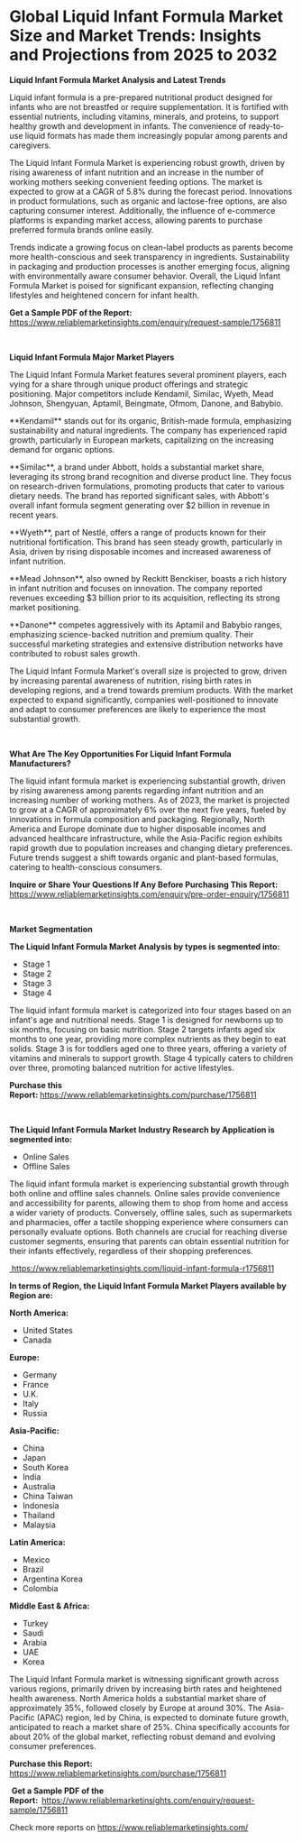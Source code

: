 <p><h1>Global Liquid Infant Formula Market Size and Market Trends: Insights and Projections from 2025 to 2032</h1></p><p><strong>Liquid Infant Formula Market Analysis and Latest Trends</strong></p>
<p><p>Liquid infant formula is a pre-prepared nutritional product designed for infants who are not breastfed or require supplementation. It is fortified with essential nutrients, including vitamins, minerals, and proteins, to support healthy growth and development in infants. The convenience of ready-to-use liquid formats has made them increasingly popular among parents and caregivers.</p><p>The Liquid Infant Formula Market is experiencing robust growth, driven by rising awareness of infant nutrition and an increase in the number of working mothers seeking convenient feeding options. The market is expected to grow at a CAGR of 5.8% during the forecast period. Innovations in product formulations, such as organic and lactose-free options, are also capturing consumer interest. Additionally, the influence of e-commerce platforms is expanding market access, allowing parents to purchase preferred formula brands online easily.</p><p>Trends indicate a growing focus on clean-label products as parents become more health-conscious and seek transparency in ingredients. Sustainability in packaging and production processes is another emerging focus, aligning with environmentally aware consumer behavior. Overall, the Liquid Infant Formula Market is poised for significant expansion, reflecting changing lifestyles and heightened concern for infant health.</p></p>
<p><strong>Get a Sample PDF of the Report:&nbsp;</strong> <a href="https://www.reliablemarketinsights.com/enquiry/request-sample/1756811?utm_campaign=2244&utm_medium=2&utm_source=Github&utm_content=ia&utm_term=07042025&utm_id=liquid-infant-formula">https://www.reliablemarketinsights.com/enquiry/request-sample/1756811</a></p>
<p>&nbsp;</p>
<p><strong>Liquid Infant Formula Major Market Players</strong></p>
<p><p>The Liquid Infant Formula Market features several prominent players, each vying for a share through unique product offerings and strategic positioning. Major competitors include Kendamil, Similac, Wyeth, Mead Johnson, Shengyuan, Aptamil, Beingmate, Ofmom, Danone, and Babybio.</p><p>**Kendamil** stands out for its organic, British-made formula, emphasizing sustainability and natural ingredients. The company has experienced rapid growth, particularly in European markets, capitalizing on the increasing demand for organic options. </p><p>**Similac**, a brand under Abbott, holds a substantial market share, leveraging its strong brand recognition and diverse product line. They focus on research-driven formulations, promoting products that cater to various dietary needs. The brand has reported significant sales, with Abbott's overall infant formula segment generating over $2 billion in revenue in recent years.</p><p>**Wyeth**, part of Nestlé, offers a range of products known for their nutritional fortification. This brand has seen steady growth, particularly in Asia, driven by rising disposable incomes and increased awareness of infant nutrition.</p><p>**Mead Johnson**, also owned by Reckitt Benckiser, boasts a rich history in infant nutrition and focuses on innovation. The company reported revenues exceeding $3 billion prior to its acquisition, reflecting its strong market positioning.</p><p>**Danone** competes aggressively with its Aptamil and Babybio ranges, emphasizing science-backed nutrition and premium quality. Their successful marketing strategies and extensive distribution networks have contributed to robust sales growth.</p><p>The Liquid Infant Formula Market's overall size is projected to grow, driven by increasing parental awareness of nutrition, rising birth rates in developing regions, and a trend towards premium products. With the market expected to expand significantly, companies well-positioned to innovate and adapt to consumer preferences are likely to experience the most substantial growth.</p></p>
<p>&nbsp;</p>
<p><strong>What Are The Key Opportunities For Liquid Infant Formula Manufacturers?</strong></p>
<p><p>The liquid infant formula market is experiencing substantial growth, driven by rising awareness among parents regarding infant nutrition and an increasing number of working mothers. As of 2023, the market is projected to grow at a CAGR of approximately 6% over the next five years, fueled by innovations in formula composition and packaging. Regionally, North America and Europe dominate due to higher disposable incomes and advanced healthcare infrastructure, while the Asia-Pacific region exhibits rapid growth due to population increases and changing dietary preferences. Future trends suggest a shift towards organic and plant-based formulas, catering to health-conscious consumers.</p></p>
<p><strong>Inquire or Share Your Questions If Any Before Purchasing This Report:</strong> <a href="https://www.reliablemarketinsights.com/enquiry/pre-order-enquiry/1756811?utm_campaign=2244&utm_medium=2&utm_source=Github&utm_content=ia&utm_term=07042025&utm_id=liquid-infant-formula">https://www.reliablemarketinsights.com/enquiry/pre-order-enquiry/1756811</a></p>
<p>&nbsp;</p>
<p><strong>Market Segmentation</strong></p>
<p><strong>The Liquid Infant Formula Market Analysis by types is segmented into:</strong></p>
<p><ul><li>Stage 1</li><li>Stage 2</li><li>Stage 3</li><li>Stage 4</li></ul></p>
<p><p>The liquid infant formula market is categorized into four stages based on an infant's age and nutritional needs. Stage 1 is designed for newborns up to six months, focusing on basic nutrition. Stage 2 targets infants aged six months to one year, providing more complex nutrients as they begin to eat solids. Stage 3 is for toddlers aged one to three years, offering a variety of vitamins and minerals to support growth. Stage 4 typically caters to children over three, promoting balanced nutrition for active lifestyles.</p></p>
<p><strong>Purchase this Report:&nbsp;</strong><a href="https://www.reliablemarketinsights.com/purchase/1756811?utm_campaign=2244&utm_medium=2&utm_source=Github&utm_content=ia&utm_term=07042025&utm_id=liquid-infant-formula">https://www.reliablemarketinsights.com/purchase/1756811</a></p>
<p>&nbsp;</p>
<p><strong>The Liquid Infant Formula Market Industry Research by Application is segmented into:</strong></p>
<p><ul><li>Online Sales</li><li>Offline Sales</li></ul></p>
<p><p>The liquid infant formula market is experiencing substantial growth through both online and offline sales channels. Online sales provide convenience and accessibility for parents, allowing them to shop from home and access a wider variety of products. Conversely, offline sales, such as supermarkets and pharmacies, offer a tactile shopping experience where consumers can personally evaluate options. Both channels are crucial for reaching diverse customer segments, ensuring that parents can obtain essential nutrition for their infants effectively, regardless of their shopping preferences.</p></p>
<p><a href="https://www.reliablemarketinsights.com/liquid-infant-formula-r1756811?utm_campaign=2244&utm_medium=2&utm_source=Github&utm_content=ia&utm_term=07042025&utm_id=liquid-infant-formula">&nbsp;https://www.reliablemarketinsights.com/liquid-infant-formula-r1756811</a></p>
<p><strong>In terms of Region, the Liquid Infant Formula Market Players available by Region are:</strong></p>
<p>
    <p> <strong> North America: </strong>
        <ul>
            <li>United States</li>
            <li>Canada</li>
        </ul>
        </p> 
    <p> <strong> Europe: </strong>
        <ul>
            <li>Germany</li>
            <li>France</li>
            <li>U.K.</li>
            <li>Italy</li>
            <li>Russia</li>
        </ul>
        </p> 
    <p> <strong> Asia-Pacific: </strong>
        <ul>
            <li>China</li>
            <li>Japan</li>
            <li>South Korea</li>
            <li>India</li>
            <li>Australia</li>
            <li>China Taiwan</li>
            <li>Indonesia</li>
            <li>Thailand</li>
            <li>Malaysia</li>
        </ul>
        </p> 
    <p> <strong> Latin America: </strong>
        <ul>
            <li>Mexico</li>
            <li>Brazil</li>
            <li>Argentina Korea</li>
            <li>Colombia</li>
        </ul>
        </p> 
    <p> <strong> Middle East & Africa: </strong>
        <ul>
            <li>Turkey</li>
            <li>Saudi</li>
            <li>Arabia</li>
            <li>UAE</li>
            <li>Korea</li>
        </ul>
    </p>
    </p>
<p><p>The Liquid Infant Formula market is witnessing significant growth across various regions, primarily driven by increasing birth rates and heightened health awareness. North America holds a substantial market share of approximately 35%, followed closely by Europe at around 30%. The Asia-Pacific (APAC) region, led by China, is expected to dominate future growth, anticipated to reach a market share of 25%. China specifically accounts for about 20% of the global market, reflecting robust demand and evolving consumer preferences.</p></p>
<p><strong>Purchase this Report: </strong><a href="https://www.reliablemarketinsights.com/purchase/1756811?utm_campaign=2244&utm_medium=2&utm_source=Github&utm_content=ia&utm_term=07042025&utm_id=liquid-infant-formula">https://www.reliablemarketinsights.com/purchase/1756811</a></p>
<p>&nbsp;<strong>Get a Sample PDF of the Report:&nbsp;&nbsp;</strong><a href="https://www.reliablemarketinsights.com/enquiry/request-sample/1756811?utm_campaign=2244&utm_medium=2&utm_source=Github&utm_content=ia&utm_term=07042025&utm_id=liquid-infant-formula">https://www.reliablemarketinsights.com/enquiry/request-sample/1756811</a></p>
<p><strong></strong></p>
<p>Check more reports on <a href="https://www.reliablemarketinsights.com/?utm_campaign=2244&utm_medium=2&utm_source=Github&utm_content=ia&utm_term=07042025&utm_id=liquid-infant-formula">https://www.reliablemarketinsights.com/</a></p>